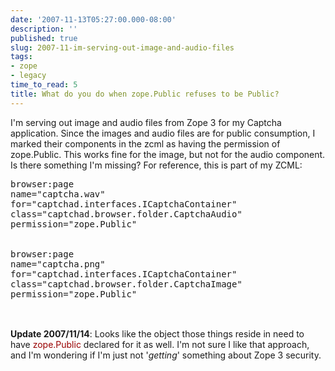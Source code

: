 ```yaml
---
date: '2007-11-13T05:27:00.000-08:00'
description: ''
published: true
slug: 2007-11-im-serving-out-image-and-audio-files
tags:
- zope
- legacy
time_to_read: 5
title: What do you do when zope.Public refuses to be Public?
---
```


I'm serving out image and audio files from Zope 3 for my Captcha application.  Since the images and audio files are for public consumption, I marked their components in the zcml as having the permission of zope.Public.  This works fine for the image, but not for the audio component.  Is there something I'm missing?  For reference, this is part of my ZCML:<br /><pre>browser:page<br />name="captcha.wav"<br />for="captchad.interfaces.ICaptchaContainer"<br />class="captchad.browser.folder.CaptchaAudio"<br />permission="zope.Public"<br /><br /><br />browser:page<br />name="captcha.png"<br />for="captchad.interfaces.ICaptchaContainer"<br />class="captchad.browser.folder.CaptchaImage"<br />permission="zope.Public"<br /><br /></pre><br /><span style="font-weight: bold;">Update 2007/11/14</span>: Looks like the object those things reside in need to have <span style="color: rgb(153, 0, 0);">zope.Public</span> declared for it as well.  I'm not sure I like that approach, and I'm wondering if I'm just not '<span style="font-style: italic;">getting</span>' something about Zope 3 security.
